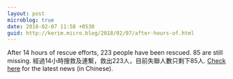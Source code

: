 ```yaml
---
layout: post
microblog: true
date: 2018-02-07 11:58 +0530
guid: http://kerim.micro.blog/2018/02/07/after-hours-of.html
---
```

After 14 hours of rescue efforts, 223 people have been rescued. 85 are still missing. 經過14小時搜救及連繫，救出223人，目前失聯人數只剩下85人. [Check here](https://udn.com/news/story/11807/2972499) for the latest news (in Chinese). 
